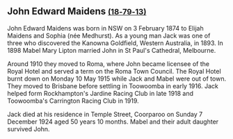 ## John Edward Maidens <small>[(18‑79‑13)](https://brisbane.discovereverafter.com/profile/31879174 "Go to Memorial Information" )</small>

John Edward Maidens was born in NSW on 3 February 1874 to Elijah Maidens and Sophia (née Medhurst). As a young man Jack was one of three who discovered the Kanowna Goldfield, Western Australia, in 1893. In 1898 Mabel Mary Lipton married John in St Paul's Cathedral, Melbourne. 

Around 1910 they moved to Roma, where John became licensee of the Royal Hotel and served a term on the Roma Town Council. The Royal Hotel burnt down on Monday 10 May 1915 while Jack and Mabel were out of town. They moved to Brisbane before settling in Toowoomba in early 1916. Jack helped form Rockhampton's Jardine Racing Club in late 1918 and Toowoomba's Carrington Racing Club in 1919. 

Jack died at his residence in Temple Street, Coorparoo on Sunday 7 December 1924 aged 50 years 10 months. Mabel and their adult daughter survived John.
